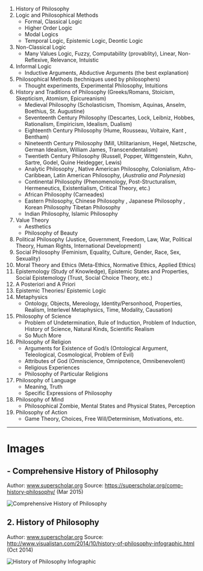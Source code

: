 1. History of Philosophy
2. Logic and Philosophical Methods
	- Formal, Classical Logic
	- Higher Order Logic
	- Modal Logics
	- Temporal Logic, Epistemic Logic, Deontic Logic
3. Non-Classical Logic
     - Many Values Logic, Fuzzy, Computability (provablity), Linear, Non-Reflexive, Relevance, Intuistic
4. Informal Logic
    - Inductive Arguments, Abductive Arguments (the best explanation)
5. Philosophical Methods (techniques used by philosophers)
     - Thought experiments, Experimental Philosophy, Intuitions 
6. History and Traditions of Philosophy (Greeks/Romans, Stoicism, Skepticism, Atomism, Epicureanism)
	- Medieval Philosophy (Scholasticism, Thomism, Aquinas, Anselm, Boethius, St. Augustine)
	- Seventeenth Century Philosophy (Descartes, Lock, Leibniz, Hobbes, Rationalism, Empiricism, Idealism, Dualism)
	- Eighteenth Century Philosophy (Hume, Rousseau, Voltaire, Kant , Bentham)
	- Nineteenth Century Philosophy (Mill, Utilitarianism, Hegel, Nietzsche, German Idealism, William James, Transcendentalism)
	- Twentieth Century Philosophy (Russell, Popper, Wittgenstein, Kuhn, Sartre, Godel, Quine Heidegger, Lewis)
	- Analytic Philosophy , Native American Philosophy, Colonialism, Afro-Caribbean, Latin American Philosophy, (*Australia and Polynesia*) 
	- Continental Philosophy (Phenomenology, Post-Structuralism, Hermeneutics, Existentialism, Critical Theory, etc.)
	- African Philosophy (Carneades)
	- Eastern Philosophy, Chinese Philosophy , Japanese Philosophy , Korean Philosophy Tibetan Philosophy 
	- Indian Philosophy,  Islamic Philosophy
7. Value Theory
    - Aesthetics
    - Philosophy of Beauty
8. Political Philosophy (Justice, Government, Freedom, Law, War, Political Theory, Human Rights, International Development)
9. Social Philosophy (Feminism, Equality, Culture, Gender, Race, Sex, Sexuality)
10. Moral Theory and Ethics (Meta-Ethics, Normative Ethics, Applied Ethics)
11. Epistemology (Study of Knowledge), Epistemic States and Properties, Social Epistemology (Trust, Social Choice Theory, etc.)
12. A Posteriori and A Priori
13. Epistemic Theories/ Epistemic Logic
14. Metaphysics
	- Ontology, Objects, Mereology, Identity/Personhood, Properties, Realism, Interlevel Metaphysics, Time, Modality, Causation)
15. Philosophy of Science
    - Problem of Undetermination, Rule of Induction, Problem of Induction, History of Science, Natural Kinds, Scientific Realism
    - So Much More
16. Philosophy of Religion
	- Arguments for Existence of God/s (Ontological Argument, Teleological, Cosmological, Problem of Evil)
	- Attributes of God (Omniscience, Omnipotence, Omnibenevolent)
	- Religious Experiences
	- Philosophy of Particular Religions
17. Philosophy of Language
     - Meaning, Truth
     - Specific Expressions of Philosophy
18. Philosophy of Mind
     - Philosophical Zombie, Mental States and Physical States, Perception
19. Philosophy of Action
    - Game Theory, Choices, Free Will/Determinism, Motivations, etc.

---
# Images

## - Comprehensive History of Philosophy
Author: www.superscholar.org
Source: https://superscholar.org/comp-history-philosophy/ (Mar 2015)

![Comprehensive History of Philosophy](https://superscholar.org/wp-content/uploads/2015/03/Comp-History-of-Philosophy900.jpg)

## 2. History of Philosophy
Author: www.superscholar.org
Source: http://www.visualistan.com/2014/10/history-of-philosophy-infographic.html (Oct 2014)

![History of Philosophy Infographic](https://i.imgur.com/gq0Gyr5.jpg)